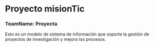 # Proyecto misionTic 

### TeamName: Proyecta

Esto es un modelo de sistema de información que soporte la gestión de proyectos de investigación y mejora los procesos. 


